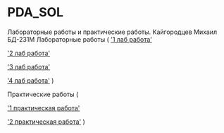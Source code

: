 # PDA_SOL
Лабораторные работы и практические работы. Кайгородцев Михаил БД-231М
Лабораторные работы (
['1 лаб работа'](https://github.com/Moglaman/PDA_SOL/blob/main/Untitled1.ipynb) 

['2 лаб работа'](https://github.com/Moglaman/PDA_SOL/blob/main/hw-2-numpy.ipynb)

['3 лаб работа'](https://github.com/Moglaman/PDA_SOL/blob/main/hw-3-pandas.ipynb) 

['4 лаб работа'](https://github.com/Moglaman/PDA_SOL/blob/main/hw-4-visualisation.ipynb) )

Практические работы (

['1 практическая работа'](https://github.com/Moglaman/PDA_SOL/blob/main/1pr.ipynb) 

['2 практическая работа'](https://github.com/Moglaman/PDA_SOL/blob/main/practice.ipynb) )

